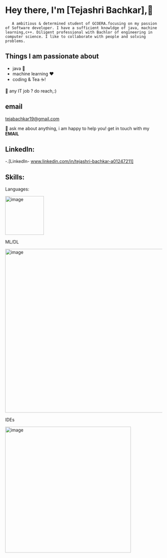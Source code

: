 # Hey there, I'm [Tejashri Bachkar],👋

       A ambitious & determined student of GCOERA.focusing on my passion of Software developer. I have a sufficient knowldge of java, machine learning,c++. Diligent professional with Bachlor of engineering in computer science. I like to collaborate with people and solving problems.
## Things I am passionate about
* java 🤖
* machine learning ❤️
* coding & Tea ☕!

💼 any IT job ? do reach,:)
## email 
 tejabachkar19@gmail.com

💬 ask me about anything, i am happy to help you! get in touch with my **EMAIL**
## LinkedIn:
 
 -.[LinkedIn- www.linkedin.com/in/tejashri-bachkar-a01247211]

## Skills:
Languages:

<img width="124" alt="image" src="https://github.com/BachkarTeju/Bachkar-Teju/assets/92704050/0ae866ab-1b93-49d1-98b2-a9fb41a83079">

ML/DL

<img width="524" alt="image" src="https://github.com/BachkarTeju/Bachkar-Teju/assets/92704050/131ad84a-3a4a-41c3-a19f-1e88682085c1">


IDEs

<img width="403" alt="image" src="https://github.com/BachkarTeju/Bachkar-Teju/assets/92704050/4e7c62b5-df37-4ce1-b503-ec900f93dff5">



